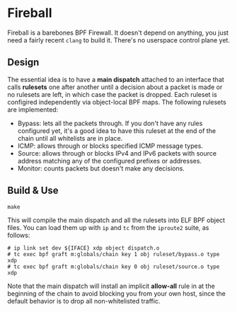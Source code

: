 # Fireball

Fireball is a barebones BPF Firewall. It doesn't depend on anything, you just need a fairly recent `clang` to build it.
There's no userspace control plane yet.

## Design

The essential idea is to have a **main dispatch** attached to an interface that calls **rulesets** one after another until a decision about a packet is made or no rulesets are left, in which case the packet is dropped. Each ruleset is configired independently via object-local BPF maps. The following rulesets are implemented:

* Bypass: lets all the packets through. If you don't have any rules configured yet, it's a good idea to have this ruleset at the end of the chain until all whitelists are in place.
* ICMP: allows through or blocks specified ICMP message types.
* Source: allows through or blocks IPv4 and IPv6 packets with source address matching any of the configured prefixes or addresses.
* Monitor: counts packets but doesn't make any decisions.

## Build & Use

```
make
```

This will compile the main dispatch and all the rulesets into ELF BPF object files. You can load them up with `ip` and `tc` from the `iproute2` suite, as follows:

```
# ip link set dev ${IFACE} xdp object dispatch.o
# tc exec bpf graft m:globals/chain key 1 obj ruleset/bypass.o type xdp
# tc exec bpf graft m:globals/chain key 0 obj ruleset/source.o type xdp
```

Note that the main dispatch will install an implicit **allow-all** rule in at the beginning of the chain to avoid blocking you from your own host, since the default behavior is to drop all non-whitelisted traffic.
